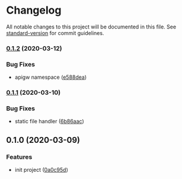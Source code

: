 # Changelog

All notable changes to this project will be documented in this file. See [standard-version](https://github.com/conventional-changelog/standard-version) for commit guidelines.

### [0.1.2](https://github.com/serverless-components/tencent-thinkphp/compare/v0.1.1...v0.1.2) (2020-03-12)


### Bug Fixes

* apigw namespace ([e588dea](https://github.com/serverless-components/tencent-thinkphp/commit/e588dea98d84cc526d99f97b05928b1c1ecdcf0e))

### [0.1.1](https://github.com/serverless-components/tencent-thinkphp/compare/v0.1.0...v0.1.1) (2020-03-10)


### Bug Fixes

* static file handler ([6b86aac](https://github.com/serverless-components/tencent-thinkphp/commit/6b86aace933d60c0404b5a9a9ba9f57e6aec1709))

## 0.1.0 (2020-03-09)


### Features

* init project ([0a0c95d](https://github.com/serverless-components/tencent-thinkphp/commit/0a0c95d27925b6d1806d200d55425ea985aaadfe))
